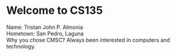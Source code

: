 # Welcome to CS135

Name: Tristan John P. Almonia <br />
Hometown: San Pedro, Laguna <br />
Why you chose CMSC? Always been interested in computers and technology.